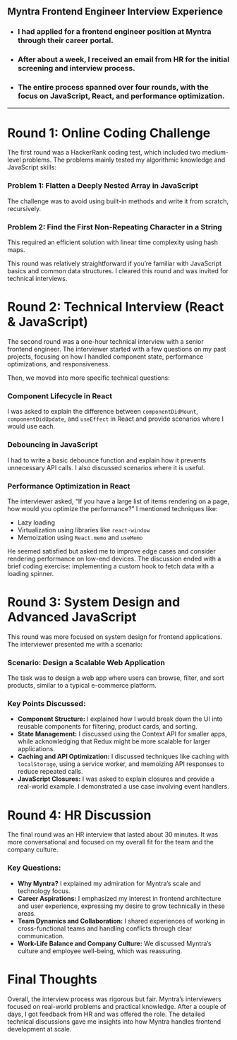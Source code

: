 ## Myntra Frontend Engineer Interview Experience

- ### I had applied for a frontend engineer position at Myntra through their career portal. 
- ### After about a week, I received an email from HR for the initial screening and interview process. 
- ### The entire process spanned over four rounds, with the focus on JavaScript, React, and performance optimization.


-----

# Round 1: Online Coding Challenge

The first round was a HackerRank coding test, which included two medium-level problems. The problems mainly tested my algorithmic knowledge and JavaScript skills:

### Problem 1: Flatten a Deeply Nested Array in JavaScript
The challenge was to avoid using built-in methods and write it from scratch, recursively.

### Problem 2: Find the First Non-Repeating Character in a String
This required an efficient solution with linear time complexity using hash maps.

This round was relatively straightforward if you’re familiar with JavaScript basics and common data structures. I cleared this round and was invited for technical interviews.

# Round 2: Technical Interview (React & JavaScript)

The second round was a one-hour technical interview with a senior frontend engineer. The interviewer started with a few questions on my past projects, focusing on how I handled component state, performance optimizations, and responsiveness.

Then, we moved into more specific technical questions:

### Component Lifecycle in React
I was asked to explain the difference between `componentDidMount`, `componentDidUpdate`, and `useEffect` in React and provide scenarios where I would use each.

### Debouncing in JavaScript
I had to write a basic debounce function and explain how it prevents unnecessary API calls. I also discussed scenarios where it is useful.

### Performance Optimization in React
The interviewer asked, “If you have a large list of items rendering on a page, how would you optimize the performance?” I mentioned techniques like:
- Lazy loading
- Virtualization using libraries like `react-window`
- Memoization using `React.memo` and `useMemo`

He seemed satisfied but asked me to improve edge cases and consider rendering performance on low-end devices. The discussion ended with a brief coding exercise: implementing a custom hook to fetch data with a loading spinner.

# Round 3: System Design and Advanced JavaScript

This round was more focused on system design for frontend applications. The interviewer presented me with a scenario:

### Scenario: Design a Scalable Web Application
The task was to design a web app where users can browse, filter, and sort products, similar to a typical e-commerce platform.

### Key Points Discussed:
- **Component Structure:** I explained how I would break down the UI into reusable components for filtering, product cards, and sorting.
- **State Management:** I discussed using the Context API for smaller apps, while acknowledging that Redux might be more scalable for larger applications.
- **Caching and API Optimization:** I discussed techniques like caching with `localStorage`, using a service worker, and memoizing API responses to reduce repeated calls.
- **JavaScript Closures:** I was asked to explain closures and provide a real-world example. I demonstrated a use case involving event handlers.

# Round 4: HR Discussion

The final round was an HR interview that lasted about 30 minutes. It was more conversational and focused on my overall fit for the team and the company culture.

### Key Questions:
- **Why Myntra?** I explained my admiration for Myntra’s scale and technology focus.
- **Career Aspirations:** I emphasized my interest in frontend architecture and user experience, expressing my desire to grow technically in these areas.
- **Team Dynamics and Collaboration:** I shared experiences of working in cross-functional teams and handling conflicts through clear communication.
- **Work-Life Balance and Company Culture:** We discussed Myntra’s culture and employee well-being, which was reassuring.

# Final Thoughts

Overall, the interview process was rigorous but fair. Myntra’s interviewers focused on real-world problems and practical knowledge. After a couple of days, I got feedback from HR and was offered the role. The detailed technical discussions gave me insights into how Myntra handles frontend development at scale.

